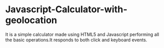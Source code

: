 # Javascript-Calculator-with-geolocation
It is a simple calculator made using HTML5 and Javascript performing all the basic operations.It responds to both click and keyboard events.
